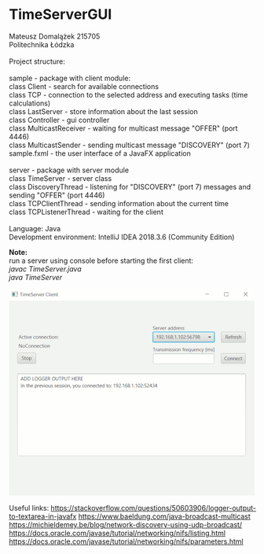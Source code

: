 # TimeServerGUI
 
Mateusz Domalążek 215705<br />
Politechnika Łódzka<br />
<br />
Project structure:<br />
<br />
sample - package with client module: <br />
class Client - search for available connections<br />
class TCP - connection to the selected address and executing tasks (time calculations)<br />
class LastServer - store information about the last session<br />
class Controller - gui controller<br />
class MulticastReceiver - waiting for multicast message "OFFER" (port 4446)<br />
class MulticastSender - sending multicast message "DISCOVERY" (port 7)<br />
sample.fxml - the user interface of a JavaFX application<br />
<br />
server - package with server module<br />
class TimeServer - server class<br />
class DiscoveryThread - listening for "DISCOVERY" (port 7) messages and sending "OFFER" (port 4446)<br />
class TCPClientThread - sending information about the current time<br />
class TCPListenerThread - waiting for the client<br />
<br />
Language: Java<br />
Development environment: IntelliJ IDEA 2018.3.6 (Community Edition)<br />

<b>Note:</b><br />
run a server using console before starting the first client:<br />
<i>javac TimeServer.java</i><br />
<i>java TimeServer</i><br />

![Alt text](img.gif?raw=true "Title")<br />

Useful links:
https://stackoverflow.com/questions/50603906/logger-output-to-textarea-in-javafx
https://www.baeldung.com/java-broadcast-multicast
https://michieldemey.be/blog/network-discovery-using-udp-broadcast/
https://docs.oracle.com/javase/tutorial/networking/nifs/listing.html
https://docs.oracle.com/javase/tutorial/networking/nifs/parameters.html
